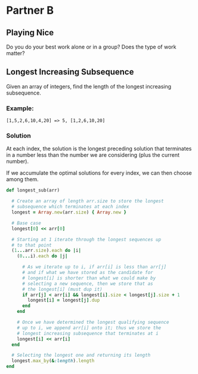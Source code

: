 # Partner B

## Playing Nice

Do you do your best work alone or in a group?  Does the type of work matter?

## Longest Increasing Subsequence

Given an array of integers, find the length of the longest increasing subsequence.

### Example: 

```
[1,5,2,6,10,4,20] => 5, [1,2,6,10,20]
```

### Solution

At each index, the solution is the longest preceding solution that terminates in a number less than the number we are considering (plus the current number).

If we accumulate the optimal solutions for every index, we can then choose among them.

```ruby
def longest_sub(arr)

  # Create an array of length arr.size to store the longest
  # subsequence which terminates at each index
  longest = Array.new(arr.size) { Array.new }

  # Base case
  longest[0] << arr[0]

  # Starting at 1 iterate through the longest sequences up
  # to that point
  (1...arr.size).each do |i|
    (0...i).each do |j|

      # As we iterate up to i, if arr[i] is less than arr[j]
      # and if what we have stored as the candidate for
      # longest[i] is shorter than what we could make by
      # selecting a new sequence, then we store that as
      # the longest[i] (must dup it)
      if arr[j] < arr[i] && longest[i].size < longest[j].size + 1
        longest[i] = longest[j].dup
      end
    end

    # Once we have determined the longest qualifying sequence
    # up to i, we append arr[i] onto it; thus we store the
    # longest increasing subsequence that terminates at i
    longest[i] << arr[i]
  end

  # Selecting the longest one and returning its length
  longest.max_by(&:length).length
end
```
